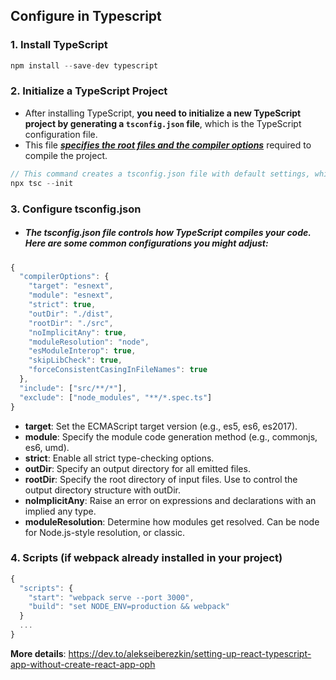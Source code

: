 ## Configure in Typescript

### 1. Install TypeScript
```js
npm install --save-dev typescript
```

### 2. Initialize a TypeScript Project
- After installing TypeScript, **you need to initialize a new TypeScript project by generating a `tsconfig.json` file**, which is the TypeScript configuration file. 
- This file <ins>***specifies the root files and the compiler options***</ins> required to compile the project.

```js
// This command creates a tsconfig.json file with default settings, which you can customize for your project.
npx tsc --init
```

### 3. Configure tsconfig.json

- ##### The tsconfig.json file controls how TypeScript compiles your code. Here are some common configurations you might adjust:

```ts
{
  "compilerOptions": {
    "target": "esnext",
    "module": "esnext",
    "strict": true,
    "outDir": "./dist",
    "rootDir": "./src",
    "noImplicitAny": true,
    "moduleResolution": "node",
    "esModuleInterop": true,
    "skipLibCheck": true,
    "forceConsistentCasingInFileNames": true
  },
  "include": ["src/**/*"],
  "exclude": ["node_modules", "**/*.spec.ts"]
}
```

- **target**: Set the ECMAScript target version (e.g., es5, es6, es2017).
- **module**: Specify the module code generation method (e.g., commonjs, es6, umd).
- **strict**: Enable all strict type-checking options.
- **outDir**: Specify an output directory for all emitted files.
- **rootDir**: Specify the root directory of input files. Use to control the output directory structure with outDir.
- **noImplicitAny**: Raise an error on expressions and declarations with an implied any type.
- **moduleResolution**: Determine how modules get resolved. Can be node for Node.js-style resolution, or classic.

### 4. Scripts (if webpack already installed in your project)

```js
{
  "scripts": {
    "start": "webpack serve --port 3000",
    "build": "set NODE_ENV=production && webpack"
  }
  ...
}
```

**More details**: https://dev.to/alekseiberezkin/setting-up-react-typescript-app-without-create-react-app-oph
